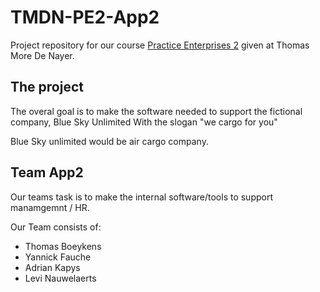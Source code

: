 # TMDN-PE2-App2
Project repository for our course [Practice Enterprises 2](http://onderwijsaanbodmechelenantwerpen.thomasmore.be/2020/syllabi/n/YT0794N.htm#activetab=doelstellingen_idp69120) 
given at Thomas More De Nayer.

## The project
The overal goal is to make the software needed to support the fictional company,
Blue Sky Unlimited
With the slogan "we cargo for you"

Blue Sky unlimited would be air cargo company.

## Team App2
Our teams task is to make the internal software/tools to support manamgemnt / HR.

Our Team consists of:
* Thomas Boeykens
* Yannick Fauche
* Adrian Kapys
* Levi Nauwelaerts
